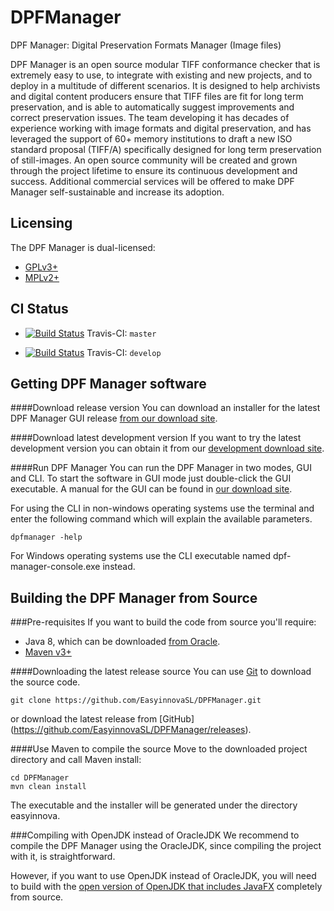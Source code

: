 DPFManager
==========

DPF Manager: Digital Preservation Formats Manager (Image files)

DPF Manager is an open source modular TIFF conformance checker that is extremely easy to use, to integrate with existing and new projects, and to deploy in a multitude of different scenarios. It is designed to help archivists and digital content producers ensure that TIFF files are fit for long term preservation, and is able to automatically suggest improvements and correct preservation issues. The team developing it has decades of experience working with image formats and digital preservation, and has leveraged the support of 60+ memory institutions to draft a new ISO standard proposal (TIFF/A) specifically designed for long term preservation of still-images. An open source community will be created and grown through the project lifetime to ensure its continuous development and success. Additional commercial services will be offered to make DPF Manager self-sustainable and increase its adoption.

Licensing
---------
The DPF Manager is dual-licensed:

 - [GPLv3+](LICENSE.GPL "GNU General Public License, version 3")
 - [MPLv2+](LICENSE.MPL "Mozilla Public License, version 2.0")

CI Status
---------
- [![Build Status](https://travis-ci.org/EasyinnovaSL/DPFManager.svg?branch=master)](https://travis-ci.org/EasyinnovaSL/DPFManager "DPFManager Travis-CI master branch build") Travis-CI: `master`

- [![Build Status](https://travis-ci.org/EasyinnovaSL/DPFManager.svg?branch=develop)](https://travis-ci.org/EasyinnovaSL/DPFManager "DPFManager Travis-CI develop build") Travis-CI: `develop`

Getting DPF Manager software
------------------------
####Download release version
You can download an installer for the latest DPF Manager GUI release [from our download site](http://dpfmanager.org/#download).

####Download latest development version
If you want to try the latest development version you can obtain it from our [development download site](http://dpfmanager.org/community.html).

####Run DPF Manager
You can run the DPF Manager in two modes, GUI and CLI. To start the software in GUI mode just double-click the GUI executable. A manual for the GUI can be found in [our download site](http://dpfmanager.org/Downloads/User%20Manual.pdf).

For using the CLI in non-windows operating systems use the terminal and enter the following command which will explain the available parameters.

    dpfmanager -help

For Windows operating systems use the CLI executable named dpf-manager-console.exe instead. 

Building the DPF Manager from Source
----------------------------------------
###Pre-requisites
If you want to build the code from source you'll require:

 * Java 8, which can be downloaded [from Oracle](http://www.oracle.com/technetwork/java/javase/downloads/index.html).
 * [Maven v3+](https://maven.apache.org/)

####Downloading the latest release source
You can use [Git](https://git-scm.com/) to download the source code.
```
git clone https://github.com/EasyinnovaSL/DPFManager.git
```
or download the latest release from [GitHub] (https://github.com/EasyinnovaSL/DPFManager/releases).

####Use Maven to compile the source
Move to the downloaded project directory and call Maven install:

    cd DPFManager
    mvn clean install

The executable and the installer will be generated under the directory easyinnova.

###Compiling with OpenJDK instead of OracleJDK
We recommend to compile the DPF Manager using the OracleJDK, since compiling the project with it, is straightforward.

However, if you want to use OpenJDK instead of OracleJDK, you will need to build with the [open version of OpenJDK that includes JavaFX](https://wiki.openjdk.java.net/display/OpenJFX/Building+OpenJFX) completely from source.